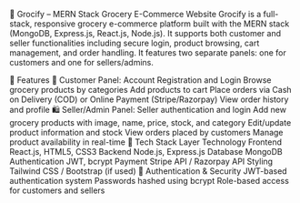 🛒 Grocify – MERN Stack Grocery E-Commerce Website
Grocify is a full-stack, responsive grocery e-commerce platform built with the MERN stack (MongoDB, Express.js, React.js, Node.js). It supports both customer and seller functionalities including secure login, product browsing, cart management, and order handling. It features two separate panels: one for customers and one for sellers/admins.

🚀 Features
👥 Customer Panel:
Account Registration and Login
Browse grocery products by categories
Add products to cart
Place orders via Cash on Delivery (COD) or Online Payment (Stripe/Razorpay)
View order history and profile
🛍️ Seller/Admin Panel:
Seller authentication and login
Add new grocery products with image, name, price, stock, and category
Edit/update product information and stock
View orders placed by customers
Manage product availability in real-time
🧱 Tech Stack
Layer	Technology
Frontend	React.js, HTML5, CSS3
Backend	Node.js, Express.js
Database	MongoDB
Authentication	JWT, bcrypt
Payment	Stripe API / Razorpay API
Styling	Tailwind CSS / Bootstrap (if used)
🔐 Authentication & Security
JWT-based authentication system
Passwords hashed using bcrypt
Role-based access for customers and sellers
